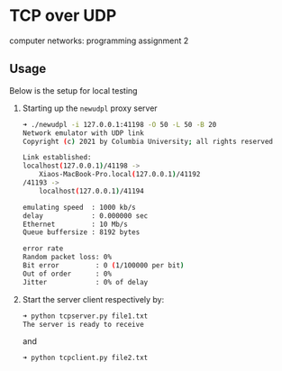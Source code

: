 # TCP over UDP
computer networks: programming assignment 2

## Usage
Below is the setup for local testing
1. Starting up the `newudpl` proxy server
	```bash
	➜ ./newudpl -i 127.0.0.1:41198 -O 50 -L 50 -B 20
	Network emulator with UDP link
	Copyright (c) 2021 by Columbia University; all rights reserved

	Link established:
	localhost(127.0.0.1)/41198 ->
		Xiaos-MacBook-Pro.local(127.0.0.1)/41192
	/41193 ->
		localhost(127.0.0.1)/41194

	emulating speed  : 1000 kb/s
	delay            : 0.000000 sec
	Ethernet         : 10 Mb/s
	Queue buffersize : 8192 bytes

	error rate
	Random packet loss: 0%
	Bit error         : 0 (1/100000 per bit)
	Out of order      : 0%
	Jitter            : 0% of delay
	```
2. Start the server client respectively by:
	```bash
	➜ python tcpserver.py file1.txt
	The server is ready to receive
	```
	and
	```bash
	➜ python tcpclient.py file2.txt
	```